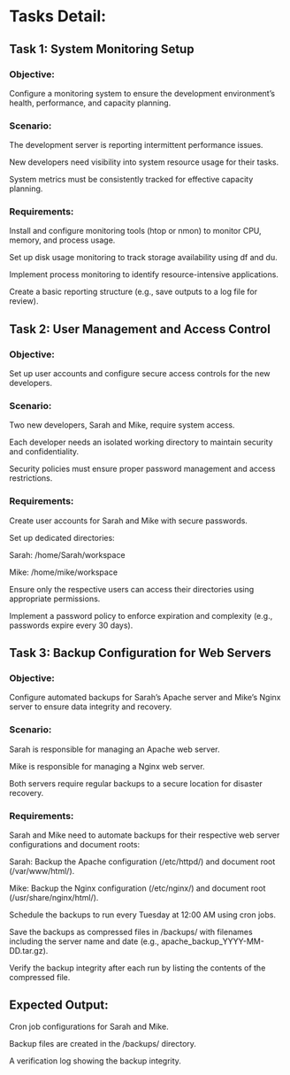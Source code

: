 # Tasks Detail:

## Task 1: System Monitoring Setup

### Objective: 
Configure a monitoring system to ensure the development environment’s health, performance, and capacity planning.

### Scenario:

The development server is reporting intermittent performance issues.

New developers need visibility into system resource usage for their tasks.

System metrics must be consistently tracked for effective capacity planning.

### Requirements:

Install and configure monitoring tools (htop or nmon) to monitor CPU, memory, and process usage.

Set up disk usage monitoring to track storage availability using df and du.

Implement process monitoring to identify resource-intensive applications.

Create a basic reporting structure (e.g., save outputs to a log file for review).

## Task 2: User Management and Access Control

### Objective: 
Set up user accounts and configure secure access controls for the new developers.

### Scenario:

Two new developers, Sarah and Mike, require system access.

Each developer needs an isolated working directory to maintain security and confidentiality.

Security policies must ensure proper password management and access restrictions.

### Requirements:

Create user accounts for Sarah and Mike with secure passwords.

Set up dedicated directories: 

Sarah: /home/Sarah/workspace

Mike: /home/mike/workspace

Ensure only the respective users can access their directories using appropriate permissions.

Implement a password policy to enforce expiration and complexity (e.g., passwords expire every 30 days).

## Task 3: Backup Configuration for Web Servers

### Objective: 
Configure automated backups for Sarah’s Apache server and Mike’s Nginx server to ensure data integrity and recovery.

### Scenario:

Sarah is responsible for managing an Apache web server.

Mike is responsible for managing a Nginx web server. 

Both servers require regular backups to a secure location for disaster recovery.

### Requirements:

Sarah and Mike need to automate backups for their respective web server configurations and document roots: 

Sarah: Backup the Apache configuration (/etc/httpd/) and document root (/var/www/html/).

Mike: Backup the Nginx configuration (/etc/nginx/) and document root (/usr/share/nginx/html/).

Schedule the backups to run every Tuesday at 12:00 AM using cron jobs.

Save the backups as compressed files in /backups/ with filenames including the server name and date (e.g., apache_backup_YYYY-MM-DD.tar.gz).

Verify the backup integrity after each run by listing the contents of the compressed file.

## Expected Output:

Cron job configurations for Sarah and Mike.

Backup files are created in the /backups/ directory.

A verification log showing the backup integrity.